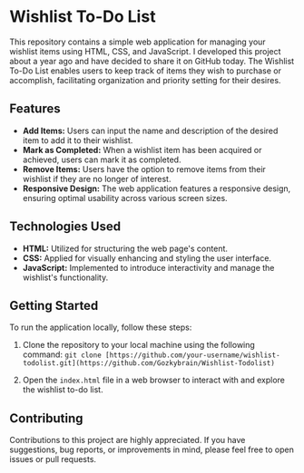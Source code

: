 # Wishlist To-Do List

This repository contains a simple web application for managing your wishlist items using HTML, CSS, and JavaScript. I developed this project about a year ago and have decided to share it on GitHub today. The Wishlist To-Do List enables users to keep track of items they wish to purchase or accomplish, facilitating organization and priority setting for their desires.

## Features

- **Add Items:** Users can input the name and description of the desired item to add it to their wishlist.
- **Mark as Completed:** When a wishlist item has been acquired or achieved, users can mark it as completed.
- **Remove Items:** Users have the option to remove items from their wishlist if they are no longer of interest.
- **Responsive Design:** The web application features a responsive design, ensuring optimal usability across various screen sizes.

## Technologies Used

- **HTML:** Utilized for structuring the web page's content.
- **CSS:** Applied for visually enhancing and styling the user interface.
- **JavaScript:** Implemented to introduce interactivity and manage the wishlist's functionality.

## Getting Started

To run the application locally, follow these steps:

1. Clone the repository to your local machine using the following command:
`git clone [https://github.com/your-username/wishlist-todolist.git](https://github.com/Gozkybrain/Wishlist-Todolist)`


2. Open the `index.html` file in a web browser to interact with and explore the wishlist to-do list.

## Contributing

Contributions to this project are highly appreciated. If you have suggestions, bug reports, or improvements in mind, please feel free to open issues or pull requests.

